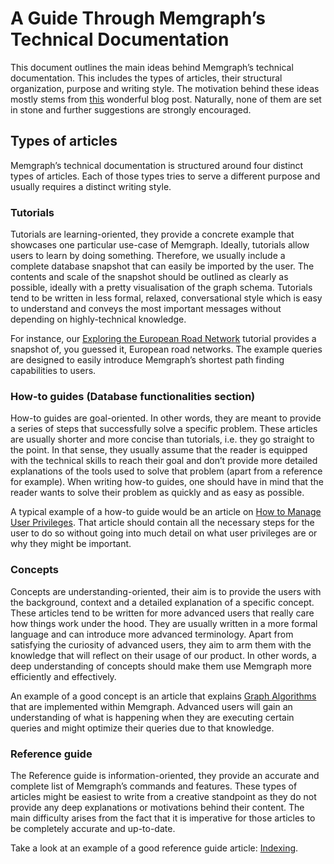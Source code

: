 # A Guide Through Memgraph’s Technical Documentation

This document outlines the main ideas behind Memgraph’s technical documentation.
This includes the types of articles, their structural organization, purpose and
writing style. The motivation behind these ideas mostly stems from
[this](https://www.divio.com/blog/documentation/) wonderful blog post.
Naturally, none of them are set in stone and further suggestions
are strongly encouraged.

## Types of articles
Memgraph’s technical documentation is structured around four distinct types of
articles. Each of those types tries to serve a different purpose and usually
requires a distinct writing style.

### Tutorials
Tutorials are learning-oriented, they provide a concrete example that showcases
one particular use-case of Memgraph. Ideally, tutorials allow users to learn by
doing something. Therefore, we usually include a complete database snapshot that
can easily be imported by the user. The contents and scale of the snapshot
should be outlined as clearly as possible, ideally with a pretty visualisation
of the graph schema. Tutorials tend to be written in less formal, relaxed,
conversational style which is easy to understand and conveys the most important
messages without depending on highly-technical knowledge.

For instance, our [Exploring the European Road
Network](docs/tutorials/analyzing-ted-talks.md)
tutorial provides a snapshot of, you guessed it, European road networks.  The
example queries are designed to easily introduce Memgraph’s shortest path
finding capabilities to users.

### How-to guides (Database functionalities section)
How-to guides are goal-oriented. In other words, they are meant to provide a
series of steps that successfully solve a specific problem. These articles are
usually shorter and more concise than tutorials, i.e. they go straight to the
point. In that sense, they usually assume that the reader is equipped with the
technical skills to reach their goal and don’t provide more detailed
explanations of the tools used to solve that problem (apart from a reference for
example). When writing how-to guides, one should have in mind that the reader
wants to solve their problem as quickly and as easy as possible.

A typical example of a how-to guide would be an article on [How to Manage User
Privileges](docs/database-functionalities/manage-user-privileges.md).
That article should contain all the necessary steps for the user to do so
without going into much detail on what user privileges are or why they might be
important.

### Concepts
Concepts are understanding-oriented, their aim is to provide the users with the
background, context and a detailed explanation of a specific concept. These
articles tend to be written for more advanced users that really care how things
work under the hood. They are usually written in a more formal language and can
introduce more advanced terminology. Apart from satisfying the curiosity of
advanced users, they aim to arm them with the knowledge that will reflect on
their usage of our product. In other words, a deep understanding of concepts
should make them use Memgraph more efficiently and effectively.

An example of a good concept is an article that explains
[Graph Algorithms](docs/concepts/graph-algorithms.md)
that are implemented within Memgraph. Advanced users will gain an
understanding of what is happening when they are executing certain queries and
might optimize their queries due to that knowledge.

### Reference guide
The Reference guide is information-oriented, they provide an accurate and
complete list of Memgraph’s commands and features. These types of articles might
be easiest to write from a creative standpoint as they do not provide any deep
explanations or motivations behind their content. The main difficulty arises
from the fact that it is imperative for those articles to be completely accurate
and up-to-date.

Take a look at an example of a good reference guide article: [Indexing](docs/reference-guide/indexing.md).